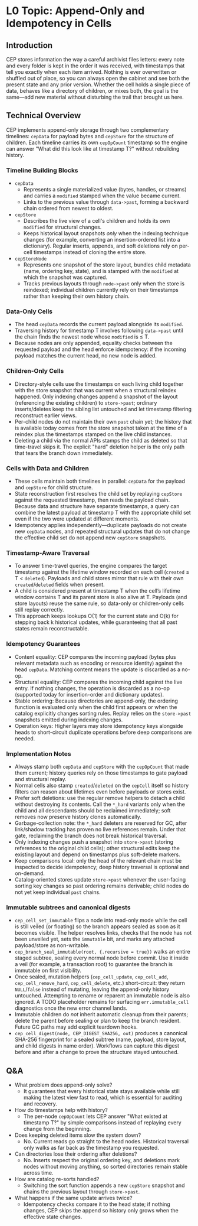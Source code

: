 # L0 Topic: Append-Only and Idempotency in Cells

## Introduction
CEP stores information the way a careful archivist files letters: every note and every folder is kept in the order it was received, with timestamps that tell you exactly when each item arrived. Nothing is ever overwritten or shuffled out of place, so you can always open the cabinet and see both the present state and any prior version. Whether the cell holds a single piece of data, behaves like a directory of children, or mixes both, the goal is the same—add new material without disturbing the trail that brought us here.

## Technical Overview
CEP implements append-only storage through two complementary timelines: `cepData` for payload bytes and `cepStore` for the structure of children. Each timeline carries its own `cepOpCount` timestamp so the engine can answer "What did this look like at timestamp T?" without rebuilding history.

### Timeline Building Blocks
- `cepData`
  - Represents a single materialized value (bytes, handles, or streams) and carries a `modified` stamped when the value became current.
  - Links to the previous value through `data->past`, forming a backward chain ordered from newest to oldest.
- `cepStore`
  - Describes the live view of a cell's children and holds its own `modified` for structural changes.
  - Keeps historical layout snapshots *only* when the indexing technique changes (for example, converting an insertion-ordered list into a dictionary). Regular inserts, appends, and soft deletions rely on per-cell timestamps instead of cloning the entire store.
- `cepStoreNode`
  - Represents one snapshot of the store layout, bundles child metadata (name, ordering key, state), and is stamped with the `modified` at which the snapshot was captured.
  - Tracks previous layouts through `node->past` only when the store is reindexed; individual children currently rely on their timestamps rather than keeping their own history chain.

### Data-Only Cells
- The head `cepData` records the current payload alongside its `modified`.
- Traversing history for timestamp T involves following `data->past` until the chain finds the newest node whose `modified` is ≤ T.
- Because nodes are only appended, equality checks between the requested payload and the head enforce idempotency: if the incoming payload matches the current head, no new node is added.

### Children-Only Cells
- Directory-style cells use the timestamps on each living child together with the store snapshot that was current when a structural reindex happened. Only indexing changes append a snapshot of the layout (referencing the existing children) to `store->past`; ordinary inserts/deletes keep the sibling list untouched and let timestamp filtering reconstruct earlier views.
- Per-child nodes do not maintain their own `past` chain yet; the history that is available today comes from the store snapshot taken at the time of a reindex plus the timestamps stamped on the live child instances.
- Deleting a child via the normal APIs stamps the child as deleted so that time-travel skips it. The explicit "hard" deletion helper is the only path that tears the branch down immediately.

### Cells with Data and Children
- These cells maintain both timelines in parallel: `cepData` for the payload and `cepStore` for child structure.
- State reconstruction first resolves the child set by replaying `cepStore` against the requested timestamp, then reads the payload chain. Because data and structure have separate timestamps, a query can combine the latest payload at timestamp T with the appropriate child set even if the two were updated at different moments.
- Idempotency applies independently—duplicate payloads do not create new `cepData` nodes, and repeated structural updates that do not change the effective child set do not append new `cepStore` snapshots.

### Timestamp-Aware Traversal
- To answer time-travel queries, the engine compares the target timestamp against the lifetime window recorded on each cell (`created` ≤ T < `deleted`). Payloads and child stores mirror that rule with their own `created`/`deleted` fields when present.
- A child is considered present at timestamp T when the cell’s lifetime window contains T and its parent store is also alive at T. Payloads (and store layouts) reuse the same rule, so data-only or children-only cells still replay correctly.
- This approach keeps lookups O(1) for the current state and O(k) for stepping back k historical updates, while guaranteeing that all past states remain reconstructable.

### Idempotency Guarantees
- Content equality: CEP compares the incoming payload (bytes plus relevant metadata such as encoding or resource identity) against the head `cepData`. Matching content means the update is discarded as a no-op.
- Structural equality: CEP compares the incoming child against the live entry. If nothing changes, the operation is discarded as a no-op (supported today for insertion-order and dictionary updates).
- Stable ordering: Because directories are append-only, the ordering function is evaluated only when the child first appears or when the catalog explicitly changes sorting rules. Replay relies on the `store->past` snapshots emitted during indexing changes.
- Operation keys: Higher layers may store idempotency keys alongside heads to short-circuit duplicate operations before deep comparisons are needed.

### Implementation Notes
- Always stamp both `cepData` and `cepStore` with the `cepOpCount` that made them current; history queries rely on those timestamps to gate payload and structural replay.
- Normal cells also stamp `created`/`deleted` on the `cepCell` itself so history filters can reason about lifetimes even before payloads or stores exist.
- Prefer soft deletions: use the regular remove helpers to detach a child without destroying its contents. Call the `*_hard` variants only when the child and all descendants should be reclaimed immediately; soft removes now preserve history clones automatically.
- Garbage-collection note: the `*_hard` deleters are reserved for GC, after link/shadow tracking has proven no live references remain. Under that gate, reclaiming the branch does not break historical traversal.
- Only indexing changes push a snapshot into `store->past` (storing references to the original child cells); other structural edits keep the existing layout and depend on timestamps plus soft-delete markers.
- Keep comparisons local: only the head of the relevant chain must be inspected to decide idempotency; deep history traversal is optional and on-demand.
- Catalog-oriented stores update `store->past` whenever the user-facing sorting key changes so past ordering remains derivable; child nodes do not yet keep individual `past` chains.

### Immutable subtrees and canonical digests
- `cep_cell_set_immutable` flips a node into read-only mode while the cell is still veiled (or floating) so the branch appears sealed as soon as it becomes visible. The helper resolves links, checks that the node has not been unveiled yet, sets the `immutable` bit, and marks any attached payload/store as non-writable.
- `cep_branch_seal_immutable(root, {.recursive = true})` walks an entire staged subtree, sealing every normal node before commit. Use it inside a veil (for example, a transaction root) to guarantee the branch is immutable on first visibility.
- Once sealed, mutation helpers (`cep_cell_update`, `cep_cell_add`, `cep_cell_remove_hard`, `cep_cell_delete`, etc.) short-circuit: they return `NULL`/`false` instead of mutating, leaving the append-only history untouched. Attempting to rename or reparent an immutable node is also ignored. A TODO placeholder remains for surfacing `err.immutable_cell` diagnostics once the new error channel lands.
- Immutable children do *not* inherit automatic cleanup from their parents; delete the parent before sealing or plan to keep the branch resident. Future GC paths may add explicit teardown hooks.
- `cep_cell_digest(node, CEP_DIGEST_SHA256, out)` produces a canonical SHA-256 fingerprint for a sealed subtree (name, payload, store layout, and child digests in name order). Workflows can capture this digest before and after a change to prove the structure stayed untouched.

## Q&A
- What problem does append-only solve?
  - It guarantees that every historical state stays available while still making the latest view fast to read, which is essential for auditing and recovery.
- How do timestamps help with history?
  - The per-node `cepOpCount` lets CEP answer "What existed at timestamp T?" by simple comparisons instead of replaying every change from the beginning.
- Does keeping deleted items slow the system down?
  - No. Current reads go straight to the head nodes. Historical traversal only walks as far back as the timestamp you requested.
- Can directories lose their ordering after deletions?
  - No. Inserts respect the original ordering key, and deletions mark nodes without moving anything, so sorted directories remain stable across time.
- How are catalog re-sorts handled?
  - Switching the sort function appends a new `cepStore` snapshot and chains the previous layout through `store->past`.
- What happens if the same update arrives twice?
  - Idempotency checks compare it to the head state; if nothing changes, CEP skips the append so history only grows when the effective state changes.
